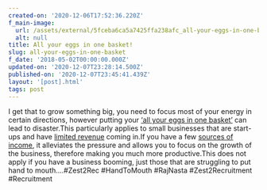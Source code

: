 ```yaml
---
created-on: '2020-12-06T17:52:36.220Z'
f_main-image:
  url: /assets/external/5fceba6ca5a7425ffa238afc_all-your-eggs-in-one-basket.jpg
  alt: null
title: All your eggs in one basket!
slug: all-your-eggs-in-one-basket
f_date: '2018-05-02T00:00:00.000Z'
updated-on: '2020-12-07T23:28:14.500Z'
published-on: '2020-12-07T23:45:41.439Z'
layout: '[post].html'
tags: post
---
```


I get that to grow something big, you need to focus most of your energy in certain directions, however putting your [‘all your eggs in one basket’](#) can lead to disaster.This particularly applies to small businesses that are start-ups and have [limited revenue](#) coming in.If you have a few [sources of income](#), it alleviates the pressure and allows you to focus on the growth of the business, therefore making you much more productive.This does not apply if you have a business booming, just those that are struggling to put hand to mouth....#Zest2Rec #HandToMouth #RajNasta #Zest2Recruitment #Recruitment
